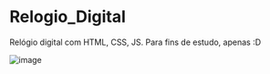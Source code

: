 # Relogio_Digital
Relógio digital com HTML, CSS, JS.
Para fins de estudo, apenas :D


![image](https://github.com/JSalomaoo/Relogio_Digital/assets/126710905/9efc46ee-b410-4cc5-b351-110775cd8f28)
